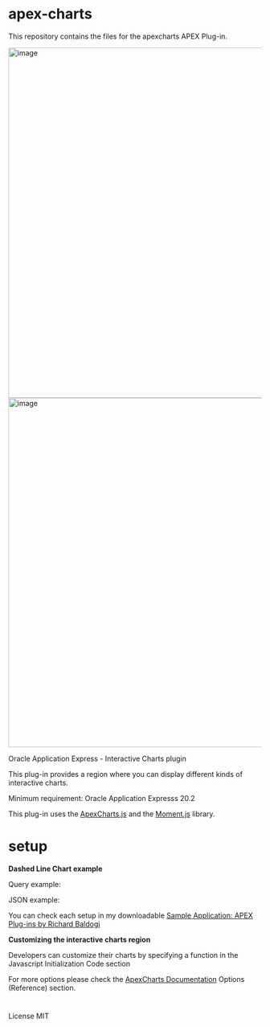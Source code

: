 # apex-charts
This repository contains the files for the apexcharts APEX Plug-in.

<img width="697" alt="image" src="https://user-images.githubusercontent.com/100072414/202902389-559b2074-5f76-4702-9112-a59262d81009.png">

<img width="695" alt="image" src="https://user-images.githubusercontent.com/100072414/202902450-fa81c2a6-2edb-430a-8a14-6926c72fc542.png">

Oracle Application Express - Interactive Charts plugin

This plug-in provides a region where you can display different kinds of interactive charts.

Minimum requirement: Oracle Application Expresss 20.2

This plug-in uses the <a href="https://apexcharts.com/" rel="nofollow">ApexCharts.js</a> and the <a href="https://momentjs.com/" rel="nofollow">Moment.js</a> library.

# setup

<b>Dashed Line Chart example</b>

Query example:

JSON example:

You can check each setup in my downloadable <a href="https://github.com/baldogiRichard/plug-in-site" rel="nofollow">Sample Application: APEX Plug-ins by Richard Baldogi</a>

<b>Customizing the interactive charts region</b>

Developers can customize their charts by specifying a function in the Javascript Initialization Code section


For more options please check the <a href="https://apexcharts.com/docs/" rel="nofollow">ApexCharts Documentation</a> Options (Reference) section.

#

License MIT
